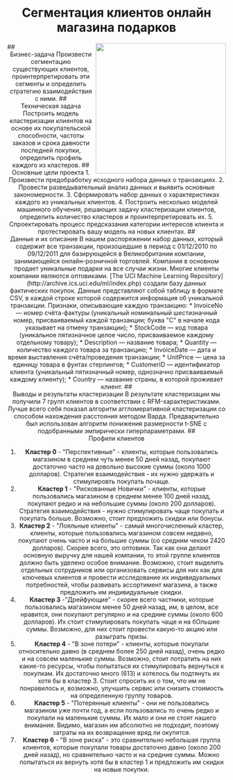# <center> Сегментация клиентов онлайн магазина подарков
<center> <img src=https://salesupnow.ru/storage/app/media/pipeople.png align="right" width="300"/> </center>
## <center> Бизнес-задача
Произвести сегментацию существующих клиентов, проинтерпретировать эти сегменты и определить стратегию взаимодействия с ними.
## <center> Техническая задача
Построить модель кластеризации клиентов на основе их покупательской способности, частоты заказов и срока давности последней покупки, определить профиль каждого из кластеров.
## <center> Основные цели проекта
1. Произвести предобработку исходного набора данных о транзакциях.
2. Провести разведывательный анализ данных и выявить основные закономерности.
3. Сформировать набор данных о характеристиках каждого из уникальных клиентов.
4. Построить несколько моделей машинного обучения, решающих задачу кластеризации клиентов, определить количество кластеров и проинтерпретировать их.
5. Спроектировать процесс предсказания категории интересов клиента и протестировать вашу модель на новых клиентах.
## <center> Данные и их описание
В нашем распоряжении набор данных, который содержит все транзакции, произошедшие в период с 01/12/2010 по 09/12/2011 для базирующейся в Великобритании компании, занимающейся онлайн-розничной торговлей. Компания в основном продает уникальные подарки на все случаи жизни. Многие клиенты компании являются оптовиками.
 [The UCI Machine Learning Repository](http://archive.ics.uci.edu/ml/index.php) создали базу данных фактических покупок.
Данные представляют собой таблицу в формате CSV, в каждой строке которой содержится информация об уникальной транзакции.
Признаки, описывающие каждую транзакцию:
* InvoiceNo — номер счёта-фактуры (уникальный номинальный шестизначный номер, присваиваемый каждой транзакции; буква "C" в начале кода указывает на отмену транзакции);
* StockCode — код товара (уникальное пятизначное целое число, присваиваемое каждому отдельному товару);
* Description — название товара;
* Quantity — количество каждого товара за транзакцию;
* InvoiceDate — дата и время выставления счёта/проведения транзакции;
* UnitPrice — цена за единицу товара в фунтах стерлингов;
* CustomerID — идентификатор клиента (уникальный пятизначный номер, однозначно присваиваемый каждому клиенту);
* Country — название страны, в которой проживает клиент.
## <center> Выводы и результаты кластеризации
В результате кластеризации мы получили 7 групп клиентов в соответствии с RFM-характеристиками. Лучше всего себя показал алгоритм аггломеративной кластеризации со способом нахождения расстояния методом Варда. Предварительно был использован алгоритм понижения размерности t-SNE с подобранными эмпирически гиперпараметрами.
## <center> Профили клиентов

1.   **Кластер 0** - "Перспективные" - клиенты, которые пользовались магазином в среднем чуть менее 50 дней назад, покупают достаточно часто на довольно высокие суммы (около 1000 долларов). Стратегия взаимодействия - их нужно удержать и стимулировть покупать почаще.
2.   **Кластер 1** - "Рискованные Новички" - клиенты, которые пользовались магазином в среднем менее 100 дней назад, покупают редко и на небольшие суммы (около 200 долларов). Стратегия взаимодействия - нужно стимулировать чаще покупать и покупать больше. Возможно, стоит предложить скидки или бонусы.
3.   **Кластер 2** - "Лояльные клиенты" - самый многочисленный кластер, клиенты, которые  пользовались магазином совсем недавно, покупают очень часто и на большие суммы (со средним чеком 2420 долларов). Скорее всего, это оптовики. Так как они делают основную выручку для нашей компании, то этой группе клиентов должно быть уделено особое внимание. Возможно, стоит выделить отдельных сотрудников или организовать сервисы для них как для ключевых клиентов и провести исследование их индивидуальных потребностей, чтобы развивать ассортимент магазина, а также предложить им индивидуальные скидки.
4.   **Кластер 3** -"Дрейфующие" - скорее всего частники, которые пользовались магазином менее 50 дней назад, им, в целом, все нравится, они покупают регулярно и на средние суммы (около 600 долларов). Их стоит стимулировать покупать чаще и на бОльшие суммы. Возможно, для них стоит провести какую-то акцию или разыграть призы.
5.   **Кластер 4** - "В зоне потери" - клиенты, которые покупали относительно давно (в среднем более 250 дней назад), очень редко и на совсем маленькие суммы. Возможно, стоит потратить на них какие-то ресурсы, чтобы попытаться их стимулировать вернуться к покупкам. Их достаточно много (613) и хотелось бы подтянуть их хотя бы в кластер 3. Стоит спросить их о том, что им не понравилось и, возможно, улучшить сервис или снизить стоимость на определенную группу товаров.
6.   **Кластер 5** - "Потерянные клиенты" - они не пользовались магазином уже почти год, а если пользовались то очень редко и покупали на маленькие суммы. Их мало и они не стоят нашего внимания. Видимо, магазин им абсолютно не подходит, поэтому затраты на их возвращение вряд ли окупятся.
7.   **Кластер 6** - "В зоне риска" - это сравнительно небольшая группа клиентов, которые покупали товары достаточно давно (около 200 дней назад), но сравнительно часто и на средние суммы. Можно попытаться их вернуть хотя бы в кластер 1 и предложить им скидки на новые покупки.